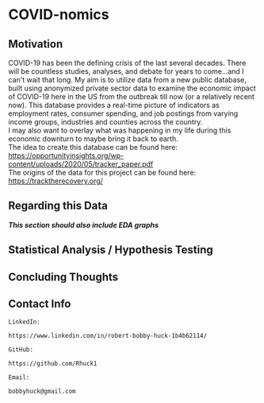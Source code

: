 # COVID-nomics

## Motivation

COVID-19 has been the defining crisis of the last several decades.  There will be countless studies, analyses, and debate for years to come...and I can't wait that long.  My aim is to utilize data from a new public database, built using anonymized private sector data to examine the economic impact of COVID-19 here in the US from the outbreak till now (or a relatively recent now).  This database provides a real-time picture of indicators as employment rates, consumer spending, and job postings from varying income groups, industries and counties across the country.  
I may also want to overlay what was happening in my life during this economic downturn to maybe bring it back to earth.  
The idea to create this database can be found here: https://opportunityinsights.org/wp-content/uploads/2020/05/tracker_paper.pdf  
The origins of the data for this project can be found here: https://tracktherecovery.org/

## Regarding this Data

***This section should also include EDA graphs***

## Statistical Analysis / Hypothesis Testing


## Concluding Thoughts


## Contact Info


    LinkedIn: 
    
    https://www.linkedin.com/in/robert-bobby-huck-1b4b62114/

    GitHub:
    
    https://github.com/Rhuck1
    
    Email:
    
    bobbyhuck@gmail.com
    


